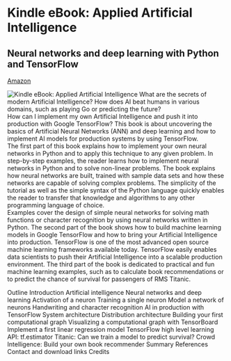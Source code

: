 # Kindle eBook: Applied Artificial Intelligence
## Neural networks and deep learning with Python and TensorFlow

[Amazon](http://www.smartlab.at/books/applied-artificial-intelligence/)

![Kindle eBook: Applied Artificial Intelligence](https://github.com/wolfgangB33r/applied-ai-examples/cover.jpg "")
What are the secrets of modern Artificial Intelligence? 
How does AI beat humans in various domains, such as playing Go or predicting the future?  
How can I implement my own Artificial Intelligence and push it into production with Google TensorFlow?
This book is about uncovering the basics of Artificial Neural Networks (ANN) and deep learning and how to implement AI models for production systems by using TensorFlow.  
The first part of this book explains how to implement your own neural networks in Python and to apply this technique to any given problem.  In step-by-step examples, the reader learns how to implement neural networks in Python and to solve non-linear problems. The book explains how neural networks are built, trained with sample data sets and how these networks are capable of solving complex problems. 
The simplicity of the tutorial as well as the simple syntax of the Python language quickly enables the reader to transfer that knowledge and algorithms to any other programming language of choice.   
Examples cover the design of simple neural networks for solving math functions or character recognition by using neural networks written in Python.
The second part of the book shows how to build machine learning models in Google TensorFlow and how to bring your Artificial Intelligence into production.
TensorFlow is one of the most advanced open source machine learning frameworks available today. TensorFlow easily enables data scientists to push their Artificial Intelligence into a scalable production environment. 
The third part of the book is dedicated to practical and fun machine learning examples, such as to calculate book recommendations or to predict the chance of survival for passengers of RMS Titanic.

Outline
Introduction
Artificial intelligence
Neural networks and deep learning
   Activation of a neuron
   Training a single neuron
   Model a network of neurons
   Handwriting and character recognition
AI in production with TensorFlow
   System architecture
   Distribution architecture
   Building your first computational graph
   Visualizing a computational graph with TensorBoard
   Implement a first linear regression model
   TensorFlow high level learning API: tf.estimator
   Titanic: Can we train a model to predict survival?
   Crowd Intelligence: Build your own book recommender
Summary
References
Contact and download links
Credits



